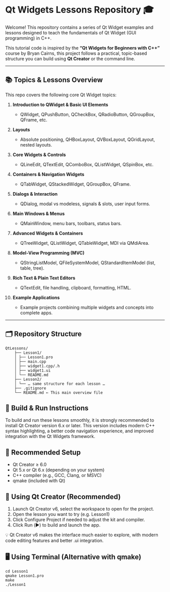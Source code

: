 # Qt Widgets Lessons Repository 🎓

Welcome! This repository contains a series of Qt Widget examples and lessons designed to teach the fundamentals of Qt Widget (GUI programming) in C++.  

This tutorial code is inspired by the **“Qt Widgets for Beginners with C++”** course by Bryan Cairns, this project follows a practical, topic-based structure you can build using **Qt Creator** or the command line.

---

## 📚 Topics & Lessons Overview

This repo covers the following core Qt Widget topics:

1. **Introduction to QWidget & Basic UI Elements**  
   - QWidget, QPushButton, QCheckBox, QRadioButton, QGroupBox, QFrame, etc.

2. **Layouts**  
   - Absolute positioning, QHBoxLayout, QVBoxLayout, QGridLayout, nested layouts.

3. **Core Widgets & Controls**  
   - QLineEdit, QTextEdit, QComboBox, QListWidget, QSpinBox, etc.

4. **Containers & Navigation Widgets**  
   - QTabWidget, QStackedWidget, QGroupBox, QFrame.

5. **Dialogs & Interaction**  
   - QDialog, modal vs modeless, signals & slots, user input forms.

6. **Main Windows & Menus**  
   - QMainWindow, menu bars, toolbars, status bars.

7. **Advanced Widgets & Containers**  
   - QTreeWidget, QListWidget, QTableWidget, MDI via QMdiArea.

8. **Model‑View Programming (MVC)**  
   - QStringListModel, QFileSystemModel, QStandardItemModel (list, table, tree).

9. **Rich Text & Plain Text Editors**  
   - QTextEdit, file handling, clipboard, formatting, HTML.

10. **Example Applications**  
    - Example projects combining multiple widgets and concepts into complete apps.

---

## 🗂 Repository Structure

    QtLessons/
        ├── Lesson1/
        │ ├── Lesson1.pro
        │ ├── main.cpp
        │ ├── widget1.cpp/.h
        │ ├── widget1.ui
        │ └── README.md
        ├── Lesson2/
        │ └── … same structure for each lesson …
        ├── .gitignore
        └── README.md ← This main overview file


## 🚀 Build & Run Instructions

To build and run these lessons smoothly, it is strongly recommended to install Qt Creator version 6.x or later.
This version includes modern C++ syntax highlighting, a better code navigation experience, and improved integration with the Qt Widgets framework.

## 🧰 Recommended Setup

- Qt Creator ≥ 6.0
- Qt 5.x or Qt 6.x (depending on your system)
- C++ compiler (e.g., GCC, Clang, or MSVC)
- qmake (included with Qt)

## 🔧 Using Qt Creator (Recommended)
1. Launch Qt Creator v6, select the workspace to open for the project.
2. Open the lesson you want to try (e.g. Lesson1)
3. Click Configure Project if needed to adjust the kit and compiler.
4. Click Run (▶️) to build and launch the app.

💡 Qt Creator v6 makes the interface much easier to explore, with modern code editing features and better .ui integration.

## 🖥️ Using Terminal (Alternative with qmake)
    cd Lesson1
    qmake Lesson1.pro
    make
    ./Lesson1